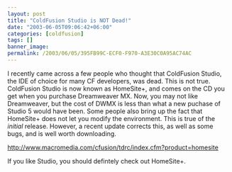 ```yaml
---
layout: post
title: "ColdFusion Studio is NOT Dead!"
date: "2003-06-05T09:06:42+06:00"
categories: [coldfusion]
tags: []
banner_image: 
permalink: /2003/06/05/395FB99C-ECF0-F970-A3E30C0A95AC74AC
---
```


I recently came across a few people who thought that ColdFusion Studio, the IDE of choice for many CF developers, was dead. This is not true. ColdFusion Studio is now known as HomeSite+, and comes on the CD you get when you purchase Dreamweaver MX. Now, you may not like Dreamweaver, but the cost of DWMX is less than what a new puchase of Studio 5 would have been. Some people also bring up the fact that HomeSite+ does not let you modify the environment. This is true of the <i>initial</i> release. However, a recent update corrects this, as well as some bugs, and is well worth downloading.

<a href="http://www.macromedia.com/cfusion/tdrc/index.cfm?product=homesite">http://www.macromedia.com/cfusion/tdrc/index.cfm?product=homesite</a>

If you like Studio, you should defintely check out HomeSite+.